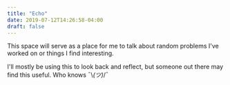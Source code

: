```yaml
---
title: "Echo"
date: 2019-07-12T14:26:58-04:00
draft: false
---
```


This space will serve as a place for me to talk about random problems I've worked on or things
I find interesting.

I'll mostly be using this to look back and reflect, but someone out there
may find this useful. Who knows ¯\\_(ツ)_/¯
